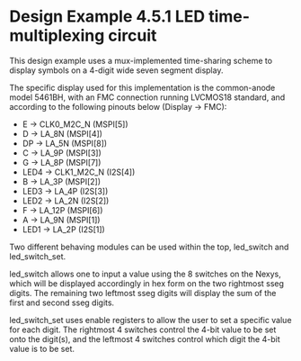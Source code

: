# Design Example 4.5.1 LED time-multiplexing circuit

This design example uses a mux-implemented time-sharing scheme to display symbols on a 4-digit wide seven segment display.

The specific display used for this implementation is the common-anode model 5461BH, with an FMC connection running LVCMOS18 standard, and according to the following pinouts below (Display -> FMC):
- E -> CLK0_M2C_N (MSPI[5])
- D -> LA_8N (MSPI[4])
- DP -> LA_5N (MSPI[8])
- C -> LA_9P (MSPI[3])
- G -> LA_8P (MSPI[7])
- LED4 -> CLK1_M2C_N (I2S[4])
- B -> LA_3P (MSPI[2])
- LED3 -> LA_4P (I2S[3])
- LED2 -> LA_2N (I2S[2])
- F -> LA_12P (MSPI[6])
- A -> LA_9N (MSPI[1])
- LED1 -> LA_2P (I2S[1])

Two different behaving modules can be used within the top, led_switch and led_switch_set.

led_switch allows one to input a value using the 8 switches on the Nexys, which will be displayed accordingly in hex form on the two rightmost sseg digits. The remaining two leftmost sseg digits will display the sum of the first and second sseg digits.

led_switch_set uses enable registers to allow the user to set a specific value for each digit. The rightmost 4 switches control the 4-bit value to be set onto the digit(s), and the leftmost 4 switches control which digit the 4-bit value is to be set.